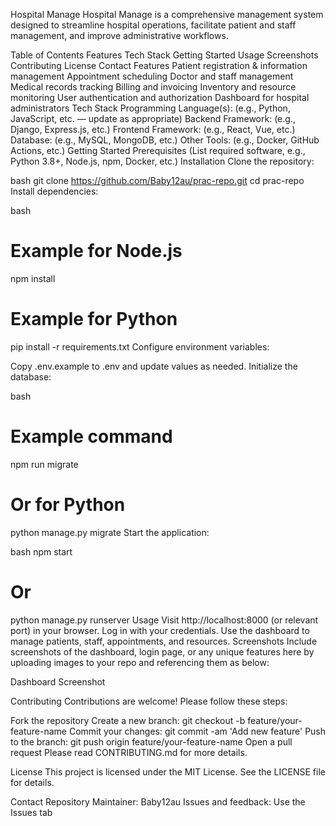 Hospital Manage
Hospital Manage is a comprehensive management system designed to streamline hospital operations, facilitate patient and staff management, and improve administrative workflows.

Table of Contents
Features
Tech Stack
Getting Started
Usage
Screenshots
Contributing
License
Contact
Features
Patient registration & information management
Appointment scheduling
Doctor and staff management
Medical records tracking
Billing and invoicing
Inventory and resource monitoring
User authentication and authorization
Dashboard for hospital administrators
Tech Stack
Programming Language(s): (e.g., Python, JavaScript, etc. — update as appropriate)
Backend Framework: (e.g., Django, Express.js, etc.)
Frontend Framework: (e.g., React, Vue, etc.)
Database: (e.g., MySQL, MongoDB, etc.)
Other Tools: (e.g., Docker, GitHub Actions, etc.)
Getting Started
Prerequisites
(List required software, e.g., Python 3.8+, Node.js, npm, Docker, etc.)
Installation
Clone the repository:

bash
git clone https://github.com/Baby12au/prac-repo.git
cd prac-repo
Install dependencies:

bash
# Example for Node.js
npm install
# Example for Python
pip install -r requirements.txt
Configure environment variables:

Copy .env.example to .env and update values as needed.
Initialize the database:

bash
# Example command
npm run migrate
# Or for Python
python manage.py migrate
Start the application:

bash
npm start
# Or
python manage.py runserver
Usage
Visit http://localhost:8000 (or relevant port) in your browser.
Log in with your credentials.
Use the dashboard to manage patients, staff, appointments, and resources.
Screenshots
Include screenshots of the dashboard, login page, or any unique features here by uploading images to your repo and referencing them as below:

Dashboard Screenshot

Contributing
Contributions are welcome! Please follow these steps:

Fork the repository
Create a new branch: git checkout -b feature/your-feature-name
Commit your changes: git commit -am 'Add new feature'
Push to the branch: git push origin feature/your-feature-name
Open a pull request
Please read CONTRIBUTING.md for more details.

License
This project is licensed under the MIT License. See the LICENSE file for details.

Contact
Repository Maintainer: Baby12au
Issues and feedback: Use the Issues tab

